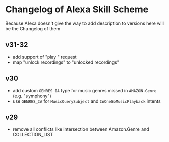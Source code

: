 # Changelog of Alexa Skill Scheme

Because Alexa doesn't give the way to add description to versions
here will be the Changelog of them

## v31-32

- add support of "play <collection>" request
- map "unlock recordings" to "unlocked recordings"

## v30

- add custom `GENRES_IA` type for music genres missed in `AMAZON.Genre` (e.g. "symphony")
- use `GENRES_IA` for `MusicQuerySubject` and `InOneGoMusicPlayback` intents

## v29

- remove all conflicts like intersection between Amazon.Genre and COLLECTION_LIST
